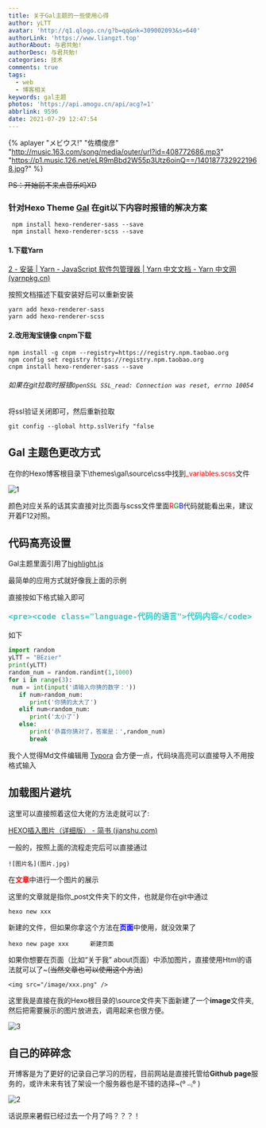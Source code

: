 ```yaml
---
title: 关于Gal主题的一些使用心得
author: yLTT
avatar: 'http://q1.qlogo.cn/g?b=qq&nk=309002093&s=640'
authorLink: 'https://www.liangzt.top'
authorAbout: 与君共勉!
authorDesc: 与君共勉!
categories: 技术
comments: true
tags:
  - web
  - 博客相关
keywords: gal主题
photos: 'https://api.amogu.cn/api/acg?=1'
abbrlink: 9596
date: 2021-07-29 12:47:54
---
```


{% aplayer "メビウス!" "佐橋俊彦" "http://music.163.com/song/media/outer/url?id=408772686.mp3" "https://p1.music.126.net/eLR9mBbd2W55p3Utz6oinQ==/1401877329221968.jpg?" %}

~~PS：开始前不来点音乐吗XD~~

### 针对Hexo Theme <font color=#39C5BB>[Gal](https://github.com/ZEROKISEKI/hexo-theme-gal)</font> 在git以下内容时报错的解决方案 




<pre><code class="language-java"> npm install hexo-renderer-sass --save 
 npm install hexo-renderer-scss --save</code></pre>




#### **1.下载Yarn**

[2 - 安装 | Yarn - JavaScript 软件包管理器 | Yarn 中文文档 - Yarn 中文网 (yarnpkg.cn)](https://www.yarnpkg.cn/getting-started/install)

按照文档描述下载安装好后可以重新安装

<pre><code class="language-java">yarn add hexo-renderer-sass
yarn add hexo-renderer-scss</code></pre>



#### **2.改用淘宝镜像 cnpm下载**

<pre><code class="language-java">npm install -g cnpm --registry=https://registry.npm.taobao.org 
npm config set registry https://registry.npm.taobao.org
cnpm install hexo-renderer-sass --save</code></pre>

###### 如果在git拉取时报错`OpenSSL SSL_read: Connection was reset, errno 10054` 

将ssl验证关闭即可，然后重新拉取

<pre><code class="language-java">git config --global http.sslVerify "false</code></pre>

## Gal 主题色更改方式

在你的Hexo博客根目录下\themes\gal\source\css中找到<font color=red>_variables.scss</font>文件

![1](1.png)

颜色对应关系的话其实直接对比页面与scss文件里面<font color =red>R</font><font color=green>G</font><font color =blue>B</font>代码就能看出来，建议开着F12对照。



## 代码高亮设置

Gal主题里面引用了[highlight.js](https://github.com/highlightjs/highlight.js)

最简单的应用方式就好像我上面的示例

直接按如下格式输入即可

<B><font size = 4 face="思源黑体" color =#33CCCC><xmp><pre><code class="language-代码的语言">代码内容</code></xmp></pre></font></B>

如下

```python
import random
yLTT = "BEzier"
print(yLTT)
random_num = random.randint(1,1000)
for i in range(3):
 num = int(input('请输入你猜的数字：'))
   if num>random_num:
      print('你猜的太大了')
   elif num<random_num:
      print('太小了')
   else:
      print('恭喜你猜对了，答案是：',random_num)
      break
```



我个人觉得Md文件编辑用 [Typora](https://www.typora.io/) 会方便一点，代码块高亮可以直接导入不用按格式输入



## 加载图片避坑

这里可以直接照着这位大佬的方法走就可以了:

[HEXO插入图片（详细版） - 简书 (jianshu.com)](https://www.jianshu.com/p/f72aaad7b852)

一般的，按照上面的流程走完后可以直接通过 

<pre><code class="language-java">![图片名](图片.jpg)</code></pre>

在<font color=red>**文章**</font>中进行一个图片的展示

这里的文章就是指你_post文件夹下的文件，也就是你在git中通过

<pre><code class="language-java">hexo new xxx</code></pre>

新建的文件，但如果你拿这个方法在<font color =blue>**页面**</font>中使用，就没效果了

<pre><code class="language-java">hexo new page xxx      新建页面</code></pre>

如果你想要在页面（比如“关于我”  about页面）中添加图片，直接使用Html的语法就可以了~(~~当然文章也可以使用这个方法~~)

<pre><code class="language-java">&ltimg src="/image/xxx.png" /&gt</code></pre>

这里我是直接在我的Hexo根目录的\source文件夹下面新建了一个**image**文件夹,然后把需要展示的图片放进去，调用起来也很方便。

![3](3.png)

## 自己的碎碎念

开博客是为了更好的记录自己学习的历程，目前网站是直接托管给**Github page**服务的，或许未来有钱了架设一个服务器也是不错的选择~(º﹃º ) 

<conter>![2](2.png)</conter>

话说原来暑假已经过去一个月了吗？？？！







